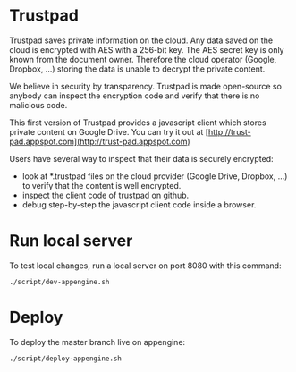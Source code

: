 # Trustpad

Trustpad saves private information on the cloud. Any data saved on the cloud is encrypted with AES with a 256-bit key.
The AES secret key is only known from the document owner. Therefore the cloud operator (Google, Dropbox, ...) storing
the data is unable to decrypt the private content.

We believe in security by transparency. Trustpad is made open-source so anybody can inspect the encryption code and
verify that there is no malicious code.

This first version of Trustpad provides a javascript client which stores private content on Google Drive. You can try it out at [http://trust-pad.appspot.com](http://trust-pad.appspot.com)

Users have several way to inspect that their data is securely encrypted:
- look at *.trustpad files on the cloud provider (Google Drive, Dropbox, ...) to verify that the content is well
encrypted.
- inspect the client code of trustpad on github.
- debug step-by-step the javascript client code inside a browser.

# Run local server

To test local changes, run a local server on port 8080 with this command:

```
./script/dev-appengine.sh
```

# Deploy

To deploy the master branch live on appengine:

```
./script/deploy-appengine.sh
```
